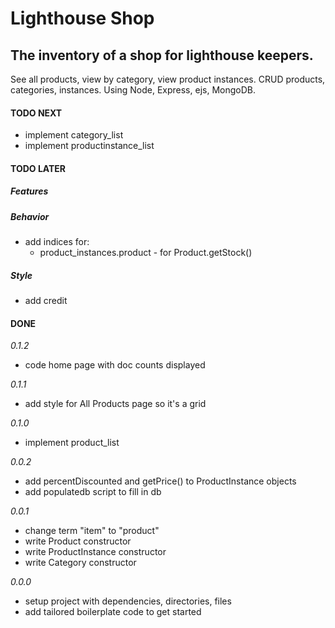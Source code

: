 # Lighthouse Shop

## The inventory of a shop for lighthouse keepers.

See all products, view by category, view product instances. CRUD products, categories, instances. Using Node, Express, ejs, MongoDB.

#### TODO NEXT

- implement category_list
- implement productinstance_list

#### TODO LATER

##### Features

##### Behavior

- add indices for:
  - product_instances.product - for Product.getStock()

##### Style

- add credit

#### DONE

_0.1.2_

- code home page with doc counts displayed

_0.1.1_

- add style for All Products page so it's a grid

_0.1.0_

- implement product_list

_0.0.2_

- add percentDiscounted and getPrice() to ProductInstance objects
- add populatedb script to fill in db

_0.0.1_

- change term "item" to "product"
- write Product constructor
- write ProductInstance constructor
- write Category constructor

_0.0.0_

- setup project with dependencies, directories, files
- add tailored boilerplate code to get started
